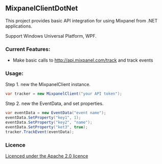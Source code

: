 ## MixpanelClientDotNet

This project provides basic API integration for using Mixpanel from .NET
applications.  

Support Windows Universal Platform, WPF.

### Current Features:

* Make basic calls to http://api.mixpanel.com/track and track events

### Usage:

Step 1. new the MixpanelClient instance.

```csharp
var tracker = new MixpanelClient("your API token");
```

Step 2. new the EventData, and set properties.

```csharp
var eventData = new EventData("event name");
eventData.SetProperty("key1", 1);
eventData.SetProperty("key2", "name");
eventData.SetProperty("ket3", true);
tracker.TrackEvent(eventData);
```

### Licence

[Licenced under the Apache 2.0 licence](https://github.com/poumason/Mixpanel.Net.Client/blob/master/license.txt)
